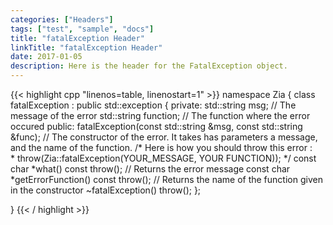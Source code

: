 ```yaml
---
categories: ["Headers"]
tags: ["test", "sample", "docs"]
title: "fatalException Header"
linkTitle: "fatalException Header"
date: 2017-01-05
description: Here is the header for the FatalException object.
---
```


{{< highlight cpp "linenos=table, linenostart=1" >}}
namespace Zia
{
    class fatalException : public std::exception
    {
        private:
            std::string msg; // The message of the error
            std::string function; // The function where the error occured
        public:
            fatalException(const std::string &msg, const std::string &func); // The constructor of the error. It takes has parameters a message, and the name of the function.
            /* Here is how you should throw this error :  
            * throw(Zia::fatalException(YOUR_MESSAGE, YOUR FUNCTION));
            */
            const char *what() const throw(); // Returns the error message
            const char *getErrorFunction() const throw(); // Returns the name of the function given in the constructor
            ~fatalException() throw();
    };
    
}
{{< / highlight >}}
